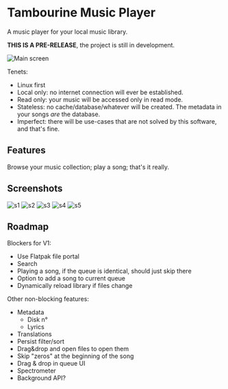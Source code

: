 # Tambourine Music Player

A music player for your local music library.

**THIS IS A PRE-RELEASE**, the project is still in development.

![Main screen](https://raw.githubusercontent.com/MMarco94/tambourine-music-player/main/screenshots/s1.png)

Tenets:

- Linux first
- Local only: no internet connection will ever be established.
- Read only: your music will be accessed only in read mode.
- Stateless: no cache/database/whatever will be created. The metadata in your songs _are_ the database.
- Imperfect: there will be use-cases that are not solved by this software, and that's fine.

## Features

Browse your music collection; play a song; that's it really.

## Screenshots

![s1](https://raw.githubusercontent.com/MMarco94/tambourine-music-player/main/screenshots/s1.png)
![s2](https://raw.githubusercontent.com/MMarco94/tambourine-music-player/main/screenshots/s2.png)
![s3](https://raw.githubusercontent.com/MMarco94/tambourine-music-player/main/screenshots/s3.png)
![s4](https://raw.githubusercontent.com/MMarco94/tambourine-music-player/main/screenshots/s4.png)
![s5](https://raw.githubusercontent.com/MMarco94/tambourine-music-player/main/screenshots/s5.png)

## Roadmap

Blockers for V1:
 - Use Flatpak file portal
 - Search
 - Playing a song, if the queue is identical, should just skip there
 - Option to add a song to current queue
 - Dynamically reload library if files change

Other non-blocking features:
- Metadata
  - Disk n°
  - Lyrics
- Translations
- Persist filter/sort
- Drag&drop and open files to open them 
- Skip "zeros" at the beginning of the song
- Drag & drop in queue UI
- Spectrometer
- Background API?


